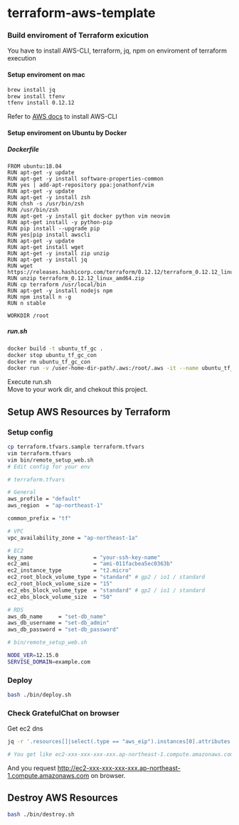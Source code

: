 # terraform-aws-template

### Build enviroment of Terraform exicution
You have to install AWS-CLI, terraform, jq, npm on enviroment of terraform execution

#### Setup enviroment on mac
```bash
brew install jq
brew install tfenv
tfenv install 0.12.12
```
Refer to [AWS docs](https://docs.aws.amazon.com/cli/latest/userguide/install-macos.html) to install AWS-CLI

#### Setup enviroment on Ubuntu by Docker
##### Dockerfile

```
FROM ubuntu:18.04
RUN apt-get -y update
RUN apt-get -y install software-properties-common
RUN yes | add-apt-repository ppa:jonathonf/vim
RUN apt-get -y update
RUN apt-get -y install zsh
RUN chsh -s /usr/bin/zsh
RUN /usr/bin/zsh
RUN apt-get -y install git docker python vim neovim
RUN apt-get install -y python-pip
RUN pip install --upgrade pip
RUN yes|pip install awscli
RUN apt-get -y update
RUN apt-get install wget
RUN apt-get -y install zip unzip
RUN apt-get -y install jq
RUN wget https://releases.hashicorp.com/terraform/0.12.12/terraform_0.12.12_linux_amd64.zip
RUN unzip terraform_0.12.12_linux_amd64.zip
RUN cp terraform /usr/local/bin
RUN apt-get -y install nodejs npm
RUN npm install n -g
RUN n stable

WORKDIR /root
```

##### run.sh
```bash
docker build -t ubuntu_tf_gc .
docker stop ubuntu_tf_gc_con
docker rm ubuntu_tf_gc_con
docker run -v /user-home-dir-path/.aws:/root/.aws -it --name ubuntu_tf_gc_con ubuntu_tf_gc:latest /bin/bash
```
Execute run.sh  
Move to your work dir, and chekout this project.


## Setup AWS Resources by Terraform
### Setup config

```bash
cp terraform.tfvars.sample terraform.tfvars
vim terraform.tfvars
vim bin/remote_setup_web.sh
# Edit config for your env
```

```bash
# terraform.tfvars

# General
aws_profile = "default"
aws_region  = "ap-northeast-1"

common_prefix = "tf"

# VPC
vpc_availability_zone = "ap-northeast-1a"

# EC2
key_name                   = "your-ssh-key-name"
ec2_ami                    = "ami-011facbea5ec0363b"
ec2_instance_type          = "t2.micro"
ec2_root_block_volume_type = "standard" # gp2 / io1 / standard
ec2_root_block_volume_size = "15"
ec2_ebs_block_volume_type  = "standard" # gp2 / io1 / standard
ec2_ebs_block_volume_size  = "50"

# RDS
aws_db_name     = "set-db_name"
aws_db_username = "set-db_admin"
aws_db_password = "set-db_password"
```

```bash
# bin/remote_setup_web.sh

NODE_VER=12.15.0
SERVISE_DOMAIN=example.com
```

### Deploy

```bash
bash ./bin/deploy.sh
```

### Check GratefulChat on browser
Get ec2 dns

```bash
jq -r '.resources[]|select(.type == "aws_eip").instances[0].attributes.public_dns' terraform.tfstate

# You get like ec2-xxx-xxx-xxx-xxx.ap-northeast-1.compute.amazonaws.com
```
And you request http://ec2-xxx-xxx-xxx-xxx.ap-northeast-1.compute.amazonaws.com on browser.


## Destroy AWS Resources

```bash
bash ./bin/destroy.sh
```


